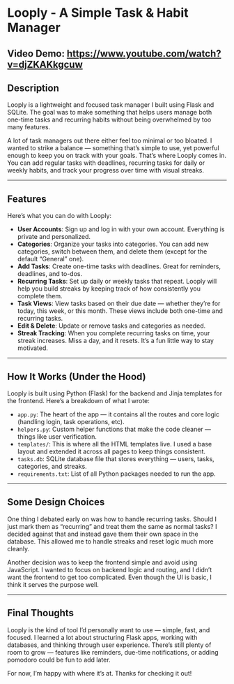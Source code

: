 # Looply - A Simple Task & Habit Manager

## Video Demo: <https://www.youtube.com/watch?v=djZKAKkgcuw>

## Description

Looply is a lightweight and focused task manager I built using Flask and SQLite. The goal was to make something that helps users manage both one-time tasks and recurring habits without being overwhelmed by too many features.

A lot of task managers out there either feel too minimal or too bloated. I wanted to strike a balance — something that’s simple to use, yet powerful enough to keep you on track with your goals. That’s where Looply comes in. You can add regular tasks with deadlines, recurring tasks for daily or weekly habits, and track your progress over time with visual streaks.

---

## Features

Here’s what you can do with Looply:

- **User Accounts**: Sign up and log in with your own account. Everything is private and personalized.
- **Categories**: Organize your tasks into categories. You can add new categories, switch between them, and delete them (except for the default “General” one).
- **Add Tasks**: Create one-time tasks with deadlines. Great for reminders, deadlines, and to-dos.
- **Recurring Tasks**: Set up daily or weekly tasks that repeat. Looply will help you build streaks by keeping track of how consistently you complete them.
- **Task Views**: View tasks based on their due date — whether they’re for today, this week, or this month. These views include both one-time and recurring tasks.
- **Edit & Delete**: Update or remove tasks and categories as needed.
- **Streak Tracking**: When you complete recurring tasks on time, your streak increases. Miss a day, and it resets. It’s a fun little way to stay motivated.

---

## How It Works (Under the Hood)

Looply is built using Python (Flask) for the backend and Jinja templates for the frontend. Here’s a breakdown of what I wrote:

- `app.py`: The heart of the app — it contains all the routes and core logic (handling login, task operations, etc).
- `helpers.py`: Custom helper functions that make the code cleaner — things like user verification.
- `templates/`: This is where all the HTML templates live. I used a base layout and extended it across all pages to keep things consistent.
- `tasks.db`: SQLite database file that stores everything — users, tasks, categories, and streaks.
- `requirements.txt`: List of all Python packages needed to run the app.

---

## Some Design Choices

One thing I debated early on was how to handle recurring tasks. Should I just mark them as “recurring” and treat them the same as normal tasks? I decided against that and instead gave them their own space in the database. This allowed me to handle streaks and reset logic much more cleanly.

Another decision was to keep the frontend simple and avoid using JavaScript. I wanted to focus on backend logic and routing, and I didn’t want the frontend to get too complicated. Even though the UI is basic, I think it serves the purpose well.

---

## Final Thoughts

Looply is the kind of tool I’d personally want to use — simple, fast, and focused. I learned a lot about structuring Flask apps, working with databases, and thinking through user experience. There’s still plenty of room to grow — features like reminders, due-time notifications, or adding pomodoro could be fun to add later.

For now, I’m happy with where it’s at. Thanks for checking it out!
